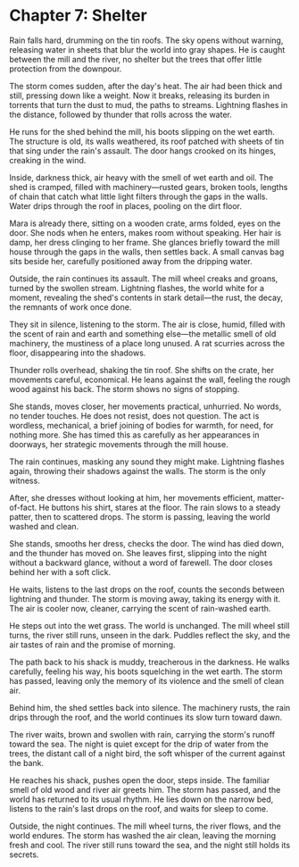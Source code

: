 # Chapter 7: Shelter

Rain falls hard, drumming on the tin roofs. The sky opens without warning, releasing water in sheets that blur the world into gray shapes. He is caught between the mill and the river, no shelter but the trees that offer little protection from the downpour.

The storm comes sudden, after the day's heat. The air had been thick and still, pressing down like a weight. Now it breaks, releasing its burden in torrents that turn the dust to mud, the paths to streams. Lightning flashes in the distance, followed by thunder that rolls across the water.

He runs for the shed behind the mill, his boots slipping on the wet earth. The structure is old, its walls weathered, its roof patched with sheets of tin that sing under the rain's assault. The door hangs crooked on its hinges, creaking in the wind.

Inside, darkness thick, air heavy with the smell of wet earth and oil. The shed is cramped, filled with machinery—rusted gears, broken tools, lengths of chain that catch what little light filters through the gaps in the walls. Water drips through the roof in places, pooling on the dirt floor.

Mara is already there, sitting on a wooden crate, arms folded, eyes on the door. She nods when he enters, makes room without speaking. Her hair is damp, her dress clinging to her frame. She glances briefly toward the mill house through the gaps in the walls, then settles back. A small canvas bag sits beside her, carefully positioned away from the dripping water.

Outside, the rain continues its assault. The mill wheel creaks and groans, turned by the swollen stream. Lightning flashes, the world white for a moment, revealing the shed's contents in stark detail—the rust, the decay, the remnants of work once done.

They sit in silence, listening to the storm. The air is close, humid, filled with the scent of rain and earth and something else—the metallic smell of old machinery, the mustiness of a place long unused. A rat scurries across the floor, disappearing into the shadows.

Thunder rolls overhead, shaking the tin roof. She shifts on the crate, her movements careful, economical. He leans against the wall, feeling the rough wood against his back. The storm shows no signs of stopping.

She stands, moves closer, her movements practical, unhurried. No words, no tender touches. He does not resist, does not question. The act is wordless, mechanical, a brief joining of bodies for warmth, for need, for nothing more. She has timed this as carefully as her appearances in doorways, her strategic movements through the mill house. 

The rain continues, masking any sound they might make. Lightning flashes again, throwing their shadows against the walls. The storm is the only witness.

After, she dresses without looking at him, her movements efficient, matter-of-fact. He buttons his shirt, stares at the floor. The rain slows to a steady patter, then to scattered drops. The storm is passing, leaving the world washed and clean.

She stands, smooths her dress, checks the door. The wind has died down, and the thunder has moved on. She leaves first, slipping into the night without a backward glance, without a word of farewell. The door closes behind her with a soft click.

He waits, listens to the last drops on the roof, counts the seconds between lightning and thunder. The storm is moving away, taking its energy with it. The air is cooler now, cleaner, carrying the scent of rain-washed earth.

He steps out into the wet grass. The world is unchanged. The mill wheel still turns, the river still runs, unseen in the dark. Puddles reflect the sky, and the air tastes of rain and the promise of morning.

The path back to his shack is muddy, treacherous in the darkness. He walks carefully, feeling his way, his boots squelching in the wet earth. The storm has passed, leaving only the memory of its violence and the smell of clean air.

Behind him, the shed settles back into silence. The machinery rusts, the rain drips through the roof, and the world continues its slow turn toward dawn.

The river waits, brown and swollen with rain, carrying the storm's runoff toward the sea. The night is quiet except for the drip of water from the trees, the distant call of a night bird, the soft whisper of the current against the bank.

He reaches his shack, pushes open the door, steps inside. The familiar smell of old wood and river air greets him. The storm has passed, and the world has returned to its usual rhythm. He lies down on the narrow bed, listens to the rain's last drops on the roof, and waits for sleep to come.

Outside, the night continues. The mill wheel turns, the river flows, and the world endures. The storm has washed the air clean, leaving the morning fresh and cool. The river still runs toward the sea, and the night still holds its secrets.